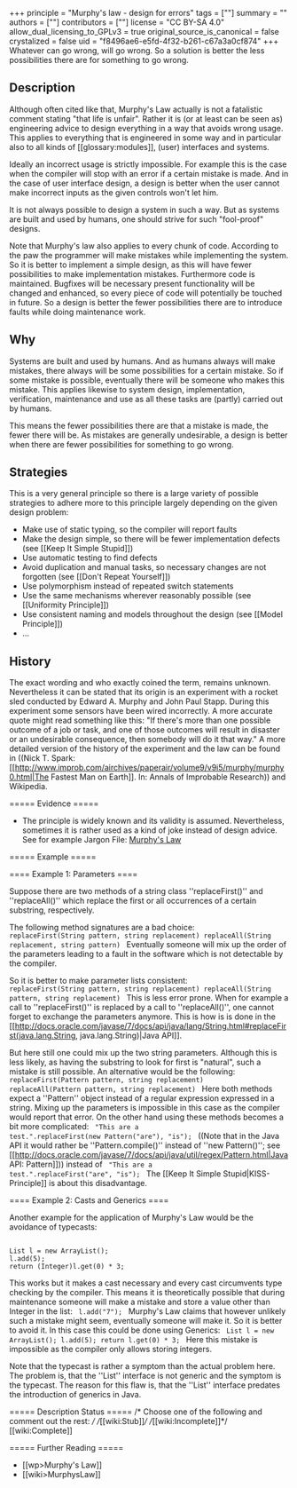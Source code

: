 +++
principle = "Murphy's law - design for errors"
tags = [""]
summary = ""
authors = [""]
contributors = [""]
license = "CC BY-SA 4.0"
allow_dual_licensing_to_GPLv3 = true
original_source_is_canonical = false
crystalized = false
uid = "f8496ae6-e5fd-4f32-b261-c67a3a0cf874"
+++
Whatever can go wrong, will go wrong. So a solution is better the less possibilities there are for something to go wrong.


##  Description

Although often cited like that, Murphy's Law actually is not a fatalistic comment stating "that life is unfair". Rather it is (or at least can be seen as) engineering advice to design everything in a way that avoids wrong usage. This applies to everything that is engineered in some way and in particular also to all kinds of [[glossary:modules]], (user) interfaces and systems.

Ideally an incorrect usage is strictly impossible. For example this is the case when the compiler will stop with an error if a certain mistake is made. And in the case of user interface design, a design is better when the user cannot make incorrect inputs as the given controls won't let him.

It is not always possible to design a system in such a way. But as systems are built and used by humans, one should strive for such "fool-proof" designs.

Note that Murphy's law also applies to every chunk of code. According to the paw the programmer will make mistakes while implementing the system. So it is better to implement a simple design, as this will have fewer possibilities to make implementation mistakes. Furthermore code is maintained. Bugfixes will be necessary present functionality will be changed and enhanced, so every piece of code will potentially be touched in future. So a design is better the fewer possibilities there are to introduce faults while doing maintenance work.


## Why

Systems are built and used by humans. And as humans always will make mistakes, there always will be some possibilities for a certain mistake. So if some mistake is possible, eventually there will be someone who makes this mistake. This applies likewise to system design, implementation, verification, maintenance and use as all these tasks are (partly) carried out by humans.

This means the fewer possibilities there are that a mistake is made, the fewer there will be. As mistakes are generally undesirable, a design is better when there are fewer possibilities for something to go wrong.

## Strategies

This is a very general principle so there is a large variety of possible strategies to adhere more to this principle largely depending on the given design problem:

  * Make use of static typing, so the compiler will report faults
  * Make the design simple, so there will be fewer implementation defects (see [[Keep It Simple Stupid]])
  * Use automatic testing to find defects
  * Avoid duplication and manual tasks, so necessary changes are not forgotten (see [[Don't Repeat Yourself]])
  * Use polymorphism instead of repeated switch statements
  * Use the same mechanisms wherever reasonably possible (see [[Uniformity Principle]])
  * Use consistent naming and models throughout the design (see [[Model Principle]])
  * ...


## History

The exact wording and who exactly coined the term, remains unknown. Nevertheless it can be stated that its origin is an experiment with a rocket sled conducted by Edward A. Murphy and John Paul Stapp. During this experiment some sensors have been wired incorrectly. A more accurate quote might read something like this: "If there's more than one possible outcome of a job or task, and one of those outcomes will result in disaster or an undesirable consequence, then somebody will do it that way." A more detailed version of the history of the experiment and the law can be found in ((Nick T. Spark: [[http://www.improb.com/airchives/paperair/volume9/v9i5/murphy/murphy0.html|The Fastest Man on Earth]]. In: Annals of Improbable Research)) and Wikipedia.


===== Evidence =====


  * The principle is widely known and its validity is assumed. Nevertheless, sometimes it is rather used as a kind of joke instead of design advice. See for example Jargon File: [Murphy's Law](http://www.catb.org/jargon/html/M/Murphys-Law.html)

===== Example =====

==== Example 1: Parameters ====

Suppose there are two methods of a string class ''replaceFirst()'' and ''replaceAll()'' which replace the first or all occurrences of a certain substring, respectively.

The following method signatures are a bad choice:
<code java>
replaceFirst(String pattern, string replacement)
replaceAll(String replacement, string pattern)
</code>
Eventually someone will mix up the order of the parameters leading to a fault in the software which is not detectable by the compiler.

So it is better to make parameter lists consistent:
<code java>
replaceFirst(String pattern, string replacement)
replaceAll(String pattern, string replacement)
</code>
This is less error prone. When for example a call to ''replaceFirst()'' is replaced by a call to ''replaceAll()'', one cannot forget to exchange the parameters anymore. This is how is is done in the [[http://docs.oracle.com/javase/7/docs/api/java/lang/String.html#replaceFirst(java.lang.String, java.lang.String)|Java API]].

But here still one could mix up the two string parameters. Although this is less likely, as having the substring to look for first is "natural", such a mistake is still possible. An alternative would be the following:
<code java>
replaceFirst(Pattern pattern, string replacement)
replaceAll(Pattern pattern, string replacement)
</code>
Here both methods expect a ''Pattern'' object instead of a regular expression expressed in a string. Mixing up the parameters is impossible in this case as the compiler would report that error. On the other hand using these methods becomes a bit more complicated:
<code java>
"This are a test.".replaceFirst(new Pattern("are"), "is");
</code>
((Note that in the Java API it would rather be ''Pattern.compile()'' instead of ''new Pattern()''; see [[http://docs.oracle.com/javase/7/docs/api/java/util/regex/Pattern.html|Java API: Pattern]]))
instead of
<code java>
"This are a test.".replaceFirst("are", "is");
</code>
The [[Keep It Simple Stupid|KISS-Principle]] is about this disadvantage.

==== Example 2: Casts and Generics ====

Another example for the application of Murphy's Law would be the avoidance of typecasts:

<code java>
List l = new ArrayList();
l.add(5);
return (Integer)l.get(0) * 3;
</code>

This works but it makes a cast necessary and every cast circumvents type checking by the compiler. This means it is theoretically possible that during maintenance someone will make a mistake and store a value other than Integer in the list:
<code java>
l.add("7");
</code>
Murphy's Law claims that however unlikely such a mistake might seem, eventually someone will make it. So it is better to avoid it. In this case this could be done using Generics:
<code java>
List<Integer> l = new ArrayList<Integer>();
l.add(5);
return l.get(0) * 3;
</code>
Here this mistake is impossible as the compiler only allows storing integers.

Note that the typecast is rather a symptom than the actual problem here. The problem is, that the ''List'' interface is not generic and the symptom is the typecast. The reason for this flaw is, that the ''List'' interface predates the introduction of generics in Java.


===== Description Status =====
/* Choose one of the following and comment out the rest: */
/*[[wiki:Stub]]*/
/*[[wiki:Incomplete]]*/
[[wiki:Complete]]


===== Further Reading =====

  * [[wp>Murphy's Law]]
  * [[wiki>MurphysLaw]]